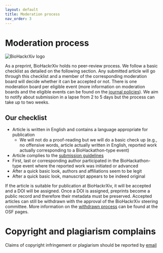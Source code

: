 ```yaml
---
layout: default
title: Moderation process
nav_order: 3
---
```


# Moderation process

![BioHackrXiv logo](assets/logo/BioHackrXiv-logo-transparent-340x140.png)

As a preprint, BioHackrXiv holds no peer-review process. We follow a basic checklist as detailed on the following section. Any submitted article will go through this checklist and a member of the corresponding moderation board will decide whether it can be accepted or not. There is one moderation board per eligible event (more information on moderation boards and the eligible events can be found on the [journal policies](journal_policies)). We aim to notify about submission in a lapse from 2 to 5 days but the process can take up to two weeks.

## Our checklist

* Article is written in English and contains a language appropriate for publication
  * We will not do a proof-reading but we will do a basic check up (e.g., no offensive words, article actually written in English, reported work actually corresponding to a BioHackathon-type event)
* Article complies to the [submission guidelines](submission_guidelines)
* First, last or corresponding author participated in the BioHackathon-type event where the reported work was initiated or advanced
* After a quick basic look, authors and affiliations seem to be legit
* After a quick basic look, manuscript appears to be indeed original

If the article is suitable for publication at BioHackrXiv, it will be accepted and a DOI will be assigned. Once a DOI is assigned, preprints become a public record and therefore their metadata must be preserved. Accepted articles can still be withdrawn with the approval of the BioHackrXiv steering committee. More information on the [withdrawn process](https://help.osf.io/hc/en-us/articles/360021490833-Withdrawing-a-Preprint) can be found at the OSF pages.

# Copyright and plagiarism complains

Claims of copyright infringement or plagiarism should be reported by [email](mailto:biohackrxiv@googlegroups.com)
